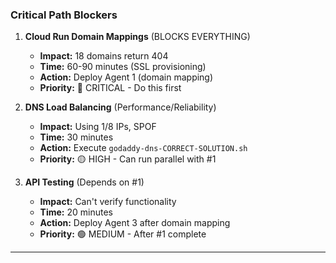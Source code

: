 ### Critical Path Blockers

1. **Cloud Run Domain Mappings** (BLOCKS EVERYTHING)
   - **Impact:** 18 domains return 404
   - **Time:** 60-90 minutes (SSL provisioning)
   - **Action:** Deploy Agent 1 (domain mapping)
   - **Priority:** 🔴 CRITICAL - Do this first

2. **DNS Load Balancing** (Performance/Reliability)
   - **Impact:** Using 1/8 IPs, SPOF
   - **Time:** 30 minutes
   - **Action:** Execute `godaddy-dns-CORRECT-SOLUTION.sh`
   - **Priority:** 🟡 HIGH - Can run parallel with #1

3. **API Testing** (Depends on #1)
   - **Impact:** Can't verify functionality
   - **Time:** 20 minutes
   - **Action:** Deploy Agent 3 after domain mapping
   - **Priority:** 🟢 MEDIUM - After #1 complete

---
